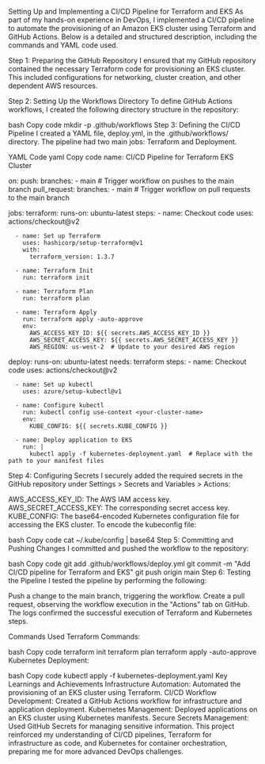 Setting Up and Implementing a CI/CD Pipeline for Terraform and EKS
As part of my hands-on experience in DevOps, I implemented a CI/CD pipeline to automate the provisioning of an Amazon EKS cluster using Terraform and GitHub Actions. Below is a detailed and structured description, including the commands and YAML code used.

Step 1: Preparing the GitHub Repository
I ensured that my GitHub repository contained the necessary Terraform code for provisioning an EKS cluster. This included configurations for networking, cluster creation, and other dependent AWS resources.

Step 2: Setting Up the Workflows Directory
To define GitHub Actions workflows, I created the following directory structure in the repository:

bash
Copy code
mkdir -p .github/workflows
Step 3: Defining the CI/CD Pipeline
I created a YAML file, deploy.yml, in the .github/workflows/ directory. The pipeline had two main jobs: Terraform and Deployment.

YAML Code
yaml
Copy code
name: CI/CD Pipeline for Terraform EKS Cluster

on:
  push:
    branches:
      - main  # Trigger workflow on pushes to the main branch
  pull_request:
    branches:
      - main  # Trigger workflow on pull requests to the main branch

jobs:
  terraform:
    runs-on: ubuntu-latest
    steps:
      - name: Checkout code
        uses: actions/checkout@v2

      - name: Set up Terraform
        uses: hashicorp/setup-terraform@v1
        with:
          terraform_version: 1.3.7

      - name: Terraform Init
        run: terraform init

      - name: Terraform Plan
        run: terraform plan

      - name: Terraform Apply
        run: terraform apply -auto-approve
        env:
          AWS_ACCESS_KEY_ID: ${{ secrets.AWS_ACCESS_KEY_ID }}
          AWS_SECRET_ACCESS_KEY: ${{ secrets.AWS_SECRET_ACCESS_KEY }}
          AWS_REGION: us-west-2  # Update to your desired AWS region

  deploy:
    runs-on: ubuntu-latest
    needs: terraform
    steps:
      - name: Checkout code
        uses: actions/checkout@v2

      - name: Set up kubectl
        uses: azure/setup-kubectl@v1

      - name: Configure kubectl
        run: kubectl config use-context <your-cluster-name>
        env:
          KUBE_CONFIG: ${{ secrets.KUBE_CONFIG }}

      - name: Deploy application to EKS
        run: |
          kubectl apply -f kubernetes-deployment.yaml  # Replace with the path to your manifest files
Step 4: Configuring Secrets
I securely added the required secrets in the GitHub repository under Settings > Secrets and Variables > Actions:

AWS_ACCESS_KEY_ID: The AWS IAM access key.
AWS_SECRET_ACCESS_KEY: The corresponding secret access key.
KUBE_CONFIG: The base64-encoded Kubernetes configuration file for accessing the EKS cluster.
To encode the kubeconfig file:

bash
Copy code
cat ~/.kube/config | base64
Step 5: Committing and Pushing Changes
I committed and pushed the workflow to the repository:

bash
Copy code
git add .github/workflows/deploy.yml
git commit -m "Add CI/CD pipeline for Terraform and EKS"
git push origin main
Step 6: Testing the Pipeline
I tested the pipeline by performing the following:

Push a change to the main branch, triggering the workflow.
Create a pull request, observing the workflow execution in the "Actions" tab on GitHub.
The logs confirmed the successful execution of Terraform and Kubernetes steps.

Commands Used
Terraform Commands:

bash
Copy code
terraform init
terraform plan
terraform apply -auto-approve
Kubernetes Deployment:

bash
Copy code
kubectl apply -f kubernetes-deployment.yaml
Key Learnings and Achievements
Infrastructure Automation: Automated the provisioning of an EKS cluster using Terraform.
CI/CD Workflow Development: Created a GitHub Actions workflow for infrastructure and application deployment.
Kubernetes Management: Deployed applications on an EKS cluster using Kubernetes manifests.
Secure Secrets Management: Used GitHub Secrets for managing sensitive information.
This project reinforced my understanding of CI/CD pipelines, Terraform for infrastructure as code, and Kubernetes for container orchestration, preparing me for more advanced DevOps challenges.











